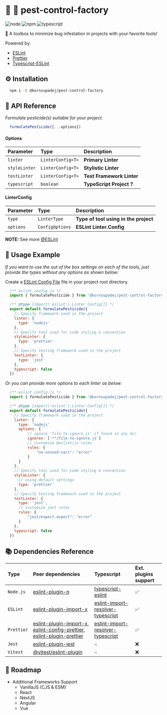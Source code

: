 
# :no_entry_sign: :bug: pest-control-factory

![node](https://badgen.net/badge/node.js/v18.x/green/) ![npm](https://badgen.net/badge/eslint/v9.x) ![typescript](https://badgen.net/badge/typescript/v5.x)

:toolbox: A toolbox to minimize bug infestation in projects with your favorite tools!

Powered by:

- [ESLint](https://eslint.org/docs/latest/)
- [Prettier](https://prettier.io/docs/)
- [Typescript-ESLint](https://typescript-eslint.io/getting-started/)


## :gear: Installation


```bash
  npm i -D @kornsupadej/pest-control-factory
```
    
## :open_book: API Reference

*Formulate pesticide(s) suitable for your project.*

```js
  formulatePesticide({...options})
```
#### Options

| Parameter      | Type              | Description                  |
| :------------- | :---------------- | :--------------------------- |
| `linter`       | `LinterConfig<T>` | **Primary Linter**           |
| `styleLinter`  | `LinterConfig<T>` | **Stylistic Linter**         |
| `testLinter`   | `LinterConfig<T>` | **Test Framework Linter**    |
| `typescript`   | `boolean`         | **TypeScript Project ?**     |

#### LinterConfig
| Parameter      | Type              | Description                                 |
| :------------- | :---------------- | :------------------------------------------ |
| `type`         | `LinterType`      | **Type of tool using in the project**       |
| `options`      | `ConfigOptions`   | **ESLint Linter.Config**                    |

**NOTE:** See more [@ESLint](https://eslint.org/docs/latest/use/configure/)



## :scroll: Usage Example

*If you want to use the out of the box settings on each of the tools, just provide the types without any options as shown below:*

Create a [ESLint Config File](https://eslint.org/docs/latest/use/configure/configuration-files) file in your project root directory.

```js
  /** eslint.config.js */
  import { formulatePesticide } from '@kornsupadej/pest-control-factory'

  /** @type {import('eslint').Linter.Config[]} */
  export default formulatePesticide({
    // Specify framework used in the project
    linter: {
      type: 'nodejs'
    },
    // Specify tool used for code styling & convention
    styleLinter: {
      type: 'prettier'
    },
    // Specify testing framework used in the project
    testLinter: {
      type: 'jest'
    },
    typescript: false
  })
```
*Or you can provide more options to each linter as below:*
```js
  /** eslint.config.js */
  import { formulatePesticide } from '@kornsupadej/pest-control-factory'

  /** @type {import('eslint').Linter.Config[]} */
  export default formulatePesticide({
    // Specify framework used in the project
    linter: {
      type: 'nodejs'
      options: {
          // ignore 'file-to-ignore.js' if found in any dir
          ignores: ['**/file-to-ignore.js']
          // customize @eslint/js rules
          rules: {
              "no-unused-vars": "error"
          }
      }
    },
    // Specify tool used for code styling & convention
    styleLinter: {
      // using default settings
      type: 'prettier'
    },
    // Specify testing framework used in the project
    testLinter: {
      type: 'jest',
      // customize jest rules
      rules: {
          "jest/expect-expect": "error"
      }
    },
    typescript: false
  })
```


## :books: Dependencies Reference

| Type | Peer dependencies| Typescript | Ext. plugins support
| :-   | :- | :- | :- |
| `Node.js` |[eslint-plugin-n](https://www.npmjs.com/package/eslint-plugin-n)|[typescript-eslint](https://www.npmjs.com/package/typescript-eslint)| :white_check_mark:|
|`ESLint`|[eslint-plugin-import-x](https://www.npmjs.com/package/eslint-plugin-import-x)|[eslint-import-resolver-typescript](https://www.npmjs.com/package/eslint-import-resolver-typescript)|:white_check_mark:|
|`Prettier`|[eslint-plugin-import-x](https://www.npmjs.com/package/eslint-plugin-import-x), [eslint-config-prettier](https://www.npmjs.com/package/eslint-config-prettier), [eslint-plugin-prettier](https://www.npmjs.com/package/eslint-plugin-prettier)|[eslint-import-resolver-typescript](https://www.npmjs.com/package/eslint-import-resolver-typescript)|:white_check_mark:|
|`Jest`|[eslint-plugin-jest](https://www.npmjs.com/package/eslint-plugin-jest)| - |:x:|
|`Vitest`|[@vitest/eslint-plugin](https://github.com/vitest-dev/eslint-plugin-vitest)| - |:x:|


## :rainbow: Roadmap

- Additional Frameworks Support
    - VanillaJS (CJS & ESM)
    - React
    - NextJS
    - Angular
    - Vue